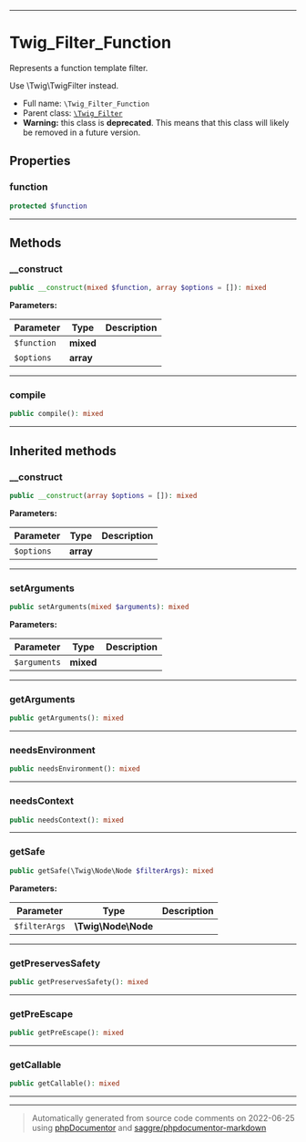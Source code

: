 ***

# Twig_Filter_Function

Represents a function template filter.

Use \Twig\TwigFilter instead.

* Full name: `\Twig_Filter_Function`
* Parent class: [`\Twig_Filter`](./Twig_Filter.md)
* **Warning:** this class is **deprecated**. This means that this class will likely be removed in a future version.



## Properties


### function



```php
protected $function
```






***

## Methods


### __construct



```php
public __construct(mixed $function, array $options = []): mixed
```








**Parameters:**

| Parameter | Type | Description |
|-----------|------|-------------|
| `$function` | **mixed** |  |
| `$options` | **array** |  |




***

### compile



```php
public compile(): mixed
```











***


## Inherited methods


### __construct



```php
public __construct(array $options = []): mixed
```








**Parameters:**

| Parameter | Type | Description |
|-----------|------|-------------|
| `$options` | **array** |  |




***

### setArguments



```php
public setArguments(mixed $arguments): mixed
```








**Parameters:**

| Parameter | Type | Description |
|-----------|------|-------------|
| `$arguments` | **mixed** |  |




***

### getArguments



```php
public getArguments(): mixed
```











***

### needsEnvironment



```php
public needsEnvironment(): mixed
```











***

### needsContext



```php
public needsContext(): mixed
```











***

### getSafe



```php
public getSafe(\Twig\Node\Node $filterArgs): mixed
```








**Parameters:**

| Parameter | Type | Description |
|-----------|------|-------------|
| `$filterArgs` | **\Twig\Node\Node** |  |




***

### getPreservesSafety



```php
public getPreservesSafety(): mixed
```











***

### getPreEscape



```php
public getPreEscape(): mixed
```











***

### getCallable



```php
public getCallable(): mixed
```











***


***
> Automatically generated from source code comments on 2022-06-25 using [phpDocumentor](http://www.phpdoc.org/) and [saggre/phpdocumentor-markdown](https://github.com/Saggre/phpDocumentor-markdown)
